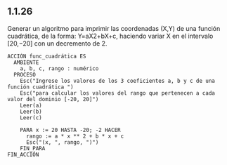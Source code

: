 ## 1.1.26
Generar un algoritmo para imprimir las coordenadas (X,Y) de una función cuadrática, de la forma: Y=aX2+bX+c, haciendo variar X en el intervalo [20,−20] con un decremento de 2.

```
ACCIÓN func_cuadrática ES
  AMBIENTE
    a, b, c, rango : numérico
  PROCESO
    Esc("Ingrese los valores de los 3 coeficientes a, b y c de una función cuadrática ")
    Esc("para calcular los valores del rango que pertenecen a cada valor del dominio [-20, 20]")
    Leer(a)
    Leer(b)
    Leer(c)

    PARA x := 20 HASTA -20; -2 HACER
      rango := a * x ** 2 + b * x + c
      Esc("(x, ", rango, ")")
    FIN_PARA
FIN_ACCIÓN
```
